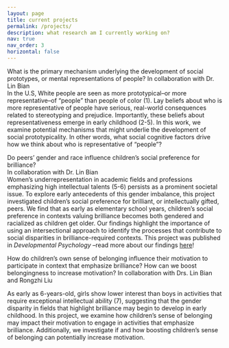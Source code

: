 ```yaml
---
layout: page
title: current projects
permalink: /projects/
description: what research am I currently working on?
nav: true
nav_order: 3
horizontal: false
---
```


What is the primary mechanism underlying the development of social prototypes, or mental representations of people?
In collaboration with Dr. Lin Bian  
In the U.S, White people are seen as more prototypical–or more representative–of “people” than people of color (1). Lay beliefs about who is more representative of people have serious, real-world consequences related to stereotyping and prejudice. Importantly, these beliefs about representativeness emerge in early childhood (2-5). In this work, we examine potential mechanisms that might underlie the development of social prototypicality. In other words, what social cognitive factors drive how we think about who is representative of “people”?  

Do peers’ gender and race influence children’s social preference for brilliance?  
In collaboration with Dr. Lin Bian   
Women’s underrepresentation in academic fields and professions emphasizing high intellectual talents (5-6) persists as a prominent societal issue. To explore early antecedents of this gender imbalance, this project investigated children’s social preference for brilliant, or intellectually gifted, peers. We find that as early as elementary school years, children’s social preference in contexts valuing brilliance becomes both gendered and racialized as children get older. Our findings highlight the importance of using an intersectional approach to identify the processes that contribute to social disparities in brilliance-required contexts. This project was published in <em> Developmental Psychology </em>–read more about our findings [here](https://pubmed.ncbi.nlm.nih.gov/39172420/)!

How do children’s own sense of belonging influence their motivation to participate in context that emphasize brilliance? How can we boost belongingness to increase motivation?
In collaboration with Drs. Lin Bian and Rongzhi Liu

As early as 6-years-old, girls show lower interest than boys in activities that require exceptional intellectual ability (7), suggesting that the gender disparity in fields that highlight brilliance may begin to develop in early childhood.  In this project, we examine how children’s sense of belonging may impact their motivation to engage in activities that emphasize brilliance. Additionally, we investigate if and how boosting children’s sense of belonging can potentially increase motivation.   



